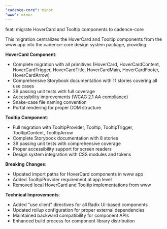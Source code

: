 ```yaml
---
"cadence-core": minor
"www": minor
---
```


feat: migrate HoverCard and Tooltip components to cadence-core

This migration centralizes the HoverCard and Tooltip components from the www app into the cadence-core design system package, providing:

**HoverCard Component**:
- Complete migration with all primitives (HoverCard, HoverCardContent, HoverCardTrigger, HoverCardTitle, HoverCardMain, HoverCardFooter, HoverCardArrow)
- Comprehensive Storybook documentation with 11 stories covering all use cases
- 39 passing unit tests with full coverage
- Accessibility improvements (WCAG 2.1 AA compliance)
- Snake-case file naming convention
- Portal rendering for proper DOM structure

**Tooltip Component**:
- Full migration with TooltipProvider, Tooltip, TooltipTrigger, TooltipContent, TooltipArrow
- Complete Storybook documentation with 8 stories
- 39 passing unit tests with comprehensive coverage
- Proper accessibility support for screen readers
- Design system integration with CSS modules and tokens

**Breaking Changes**:
- Updated import paths for HoverCard components in www app
- Added TooltipProvider requirement at app level
- Removed local HoverCard and Tooltip implementations from www

**Technical Improvements**:
- Added "use client" directives for all Radix UI-based components
- Updated rollup configuration for proper external dependencies
- Maintained backward compatibility for component APIs
- Enhanced build process for component library distribution